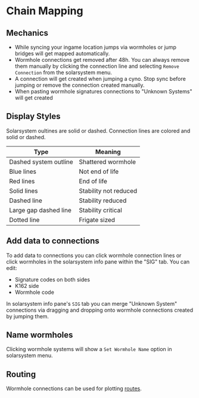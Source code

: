 # Chain Mapping

## Mechanics

 - While syncing your ingame location jumps via wormholes or jump
   bridges will get mapped automatically.
 - Wormhole connections get removed after 48h. You can always remove them manually by clicking the connection line and selecting `Remove Connection` from the solarsystem menu.
 - A connection will get created when jumping a cyno. Stop sync before
   jumping or remove the connection created manually.
 - When pasting wormhole signatures connections to "Unknown Systems" will get created

<!--
#### Viewable Information 
 - For wormhole systems there is no api data available for recent jumps
   or NPC kills.
 - Phenomenons are stated as an extra sub-label. To view its effects
   click the wormhole and select `Show Info` from the menu and switch to the `WH` tab.
   -->

## Display Styles
Solarsystem oultines are solid or dashed. 
Connection lines are colored and solid or dashed.

|Type| Meaning |
|--|--|
| Dashed system outline | Shattered wormhole |
| Blue lines | Not end of life |
| Red lines | End of life |
| Solid lines | Stability not reduced |
| Dashed line | Stability reduced|
| Large gap dashed line| Stability critical |
| Dotted line| Frigate sized |

## Add data to connections
To add data to connections you can click wormhole connection lines or click wormholes in the solarsystem info pane within the "SIG" tab.
You can edit:<br>

 - Signature codes on both sides<br>
 - K162 side<br>
 - Wormhole code<br>

In solarsystem info pane's `SIG` tab you can merge "Unknown System" connections via dragging and dropping onto wormhole connections created by jumping them.

## Name wormholes
Clicking wormhole systems will show a `Set Wormhole Name` option in solarsystem menu.

## Routing
Wormhole connections can be used for plotting [routes](https://eveeye.readthedocs.io/en/latest/sync/waypoints/).
<!--stackedit_data:
eyJoaXN0b3J5IjpbLTE3MDIyMzY0NDYsLTk3NDg3NTY0NiwtOD
QxNjUzNzkzLDExMzczMjUzNzEsNjIzOTgxMDU1LC00NTQyNDAz
NjksLTE5NDM5NTU5NzksMTYzNzE4NDkwLDY3MDcxOTU1MSwtND
U3NzgxMzEsLTMzMjQ0NzI5N119
-->